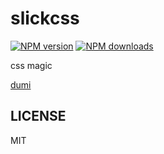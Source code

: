 # slickcss

[![NPM version](https://img.shields.io/npm/v/slickcss.svg?style=flat)](https://npmjs.org/package/slickcss)
[![NPM downloads](http://img.shields.io/npm/dm/slickcss.svg?style=flat)](https://npmjs.org/package/slickcss)

css magic





[dumi](https://d.umijs.org/)



## LICENSE

MIT
